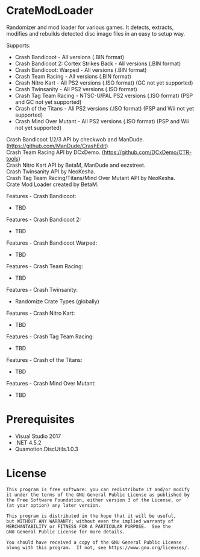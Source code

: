 # CrateModLoader
Randomizer and mod loader for various games. 
It detects, extracts, modifies and rebuilds detected disc image files in an easy to setup way.  

Supports:
- Crash Bandicoot - All versions (.BIN format)
- Crash Bandicoot 2: Cortex Strikes Back - All versions (.BIN format)
- Crash Bandicoot: Warped - All versions (.BIN format)
- Crash Team Racing - All versions (.BIN format)
- Crash Nitro Kart - All PS2 versions (.ISO format) (GC not yet supported)
- Crash Twinsanity - All PS2 versions (.ISO format)
- Crash Tag Team Racing - NTSC-U/PAL PS2 versions (.ISO format) (PSP and GC not yet supported)
- Crash of the Titans - All PS2 versions (.ISO format) (PSP and Wii not yet supported)
- Crash Mind Over Mutant - All PS2 versions (.ISO format) (PSP and Wii not yet supported)
  
Crash Bandicoot 1/2/3 API by checkwob and ManDude. (https://github.com/ManDude/CrashEdit)  
Crash Team Racing API by DCxDemo. (https://github.com/DCxDemo/CTR-tools)  
Crash Nitro Kart API by BetaM, ManDude and eezstreet.  
Crash Twinsanity API by NeoKesha.  
Crash Tag Team Racing/Titans/Mind Over Mutant API by NeoKesha.  
Crate Mod Loader created by BetaM.

Features - Crash Bandicoot:
- TBD

Features - Crash Bandicoot 2:
- TBD

Features - Crash Bandicoot Warped:
- TBD

Features - Crash Team Racing: 
- TBD

Features - Crash Twinsanity:
- Randomize Crate Types (globally)

Features - Crash Nitro Kart:
- TBD

Features - Crash Tag Team Racing:
- TBD

Features - Crash of the Titans:
- TBD

Features - Crash Mind Over Mutant:
- TBD

# Prerequisites

- Visual Studio 2017
- .NET 4.5.2
- Quamotion.DiscUtils.1.0.3

# License

    This program is free software: you can redistribute it and/or modify
    it under the terms of the GNU General Public License as published by
    the Free Software Foundation, either version 3 of the License, or
    (at your option) any later version.

    This program is distributed in the hope that it will be useful,
    but WITHOUT ANY WARRANTY; without even the implied warranty of
    MERCHANTABILITY or FITNESS FOR A PARTICULAR PURPOSE.  See the
    GNU General Public License for more details.

    You should have received a copy of the GNU General Public License
    along with this program.  If not, see https://www.gnu.org/licenses/.
